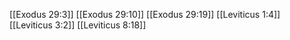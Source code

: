 [[Exodus 29:3]]
[[Exodus 29:10]]
[[Exodus 29:19]]
[[Leviticus 1:4]]
[[Leviticus 3:2]]
[[Leviticus 8:18]]
